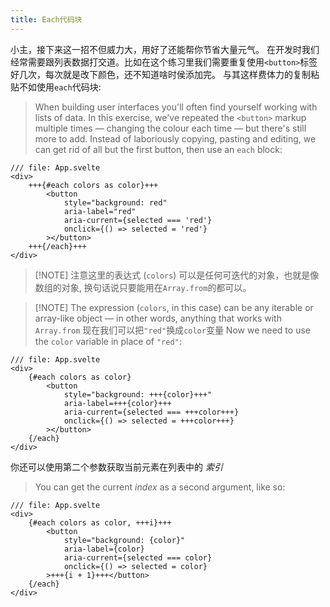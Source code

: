 ```yaml
---
title: Each代码块
---
```


小主，接下来这一招不但威力大，用好了还能帮你节省大量元气。
在开发时我们经常需要跟列表数据打交道。比如在这个练习里我们需要重复使用`<button>`标签好几次，每次就是改下颜色，还不知道啥时侯添加完。
与其这样费体力的复制粘贴不如使用`each`代码块:
> When building user interfaces you'll often find yourself working with lists of data. In this exercise, we've repeated the `<button>` markup multiple times — changing the colour each time — but there's still more to add.
> Instead of laboriously copying, pasting and editing, we can get rid of all but the first button, then use an `each` block:

```svelte
/// file: App.svelte
<div>
	+++{#each colors as color}+++
		<button
			style="background: red"
			aria-label="red"
			aria-current={selected === 'red'}
			onclick={() => selected = 'red'}
		></button>
	+++{/each}+++
</div>
```

> [!NOTE] 注意这里的表达式 (`colors`) 可以是任何可迭代的对象，也就是像数组的对象, 换句话说只要能用在`Array.from`的都可以。

> [!NOTE] The expression (`colors`, in this case) can be any iterable or array-like object — in other words, anything that works with `Array.from`
现在我们可以把`"red"`换成`color`变量
> Now we need to use the `color` variable in place of `"red"`:

```svelte
/// file: App.svelte
<div>
	{#each colors as color}
		<button
			style="background: +++{color}+++"
			aria-label=+++{color}+++
			aria-current={selected === +++color+++}
			onclick={() => selected = +++color+++}
		></button>
	{/each}
</div>
```

你还可以使用第二个参数获取当前元素在列表中的 _索引_
> You can get the current _index_ as a second argument, like so:

```svelte
/// file: App.svelte
<div>
	{#each colors as color, +++i}+++
		<button
			style="background: {color}"
			aria-label={color}
			aria-current={selected === color}
			onclick={() => selected = color}
		>+++{i + 1}+++</button>
	{/each}
</div>
```
